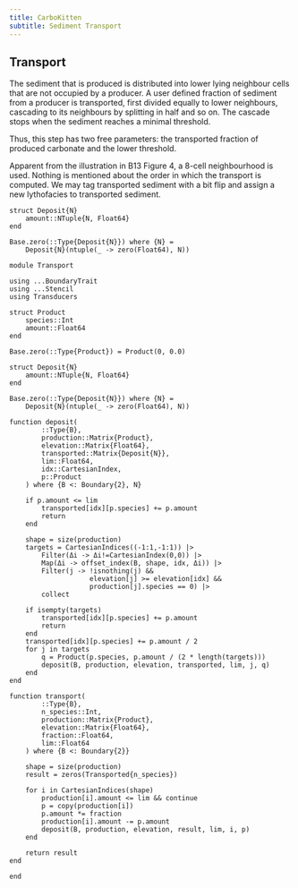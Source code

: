 ```yaml
---
title: CarboKitten
subtitle: Sediment Transport
---
```


## Transport
The sediment that is produced is distributed into lower lying neighbour cells that are not occupied by a producer. A user defined fraction of sediment from a producer is transported, first divided equally to lower neighbours, cascading to its neighbours by splitting in half and so on. The cascade stops when the sediment reaches a minimal threshold.

Thus, this step has two free parameters: the transported fraction of produced carbonate and the lower threshold.

Apparent from the illustration in B13 Figure 4, a 8-cell neighbourhood is used. Nothing is mentioned about the order in which the transport is computed. We may tag transported sediment with a bit flip and assign a new lythofacies to transported sediment.

``` {.julia #ck-types}
struct Deposit{N}
    amount::NTuple{N, Float64}
end

Base.zero(::Type{Deposit{N}}) where {N} =
    Deposit{N}(ntuple(_ -> zero(Float64), N))
```

``` {.julia file=src/Burgess2013/Transport.jl}
module Transport

using ...BoundaryTrait
using ...Stencil
using Transducers

struct Product
    species::Int
    amount::Float64
end

Base.zero(::Type{Product}) = Product(0, 0.0)

struct Deposit{N}
    amount::NTuple{N, Float64}
end

Base.zero(::Type{Deposit{N}}) where {N} =
    Deposit{N}(ntuple(_ -> zero(Float64), N))

function deposit(
        ::Type{B},
        production::Matrix{Product},
        elevation::Matrix{Float64},
        transported::Matrix{Deposit{N}},
        lim::Float64,
        idx::CartesianIndex,
        p::Product
    ) where {B <: Boundary{2}, N}

    if p.amount <= lim
        transported[idx][p.species] += p.amount
        return
    end

    shape = size(production)
    targets = CartesianIndices((-1:1,-1:1)) |>
        Filter(Δi -> Δi!=CartesianIndex(0,0)) |>
        Map(Δi -> offset_index(B, shape, idx, Δi)) |>
        Filter(j -> !isnothing(j) &&
                    elevation[j] >= elevation[idx] &&
                    production[j].species == 0) |>
        collect

    if isempty(targets)
        transported[idx][p.species] += p.amount
        return
    end
    transported[idx][p.species] += p.amount / 2
    for j in targets
        q = Product(p.species, p.amount / (2 * length(targets)))
        deposit(B, production, elevation, transported, lim, j, q)
    end
end

function transport(
        ::Type{B},
        n_species::Int,
        production::Matrix{Product},
        elevation::Matrix{Float64},
        fraction::Float64,
        lim::Float64
    ) where {B <: Boundary{2}}

    shape = size(production)
    result = zeros(Transported{n_species})

    for i in CartesianIndices(shape)
        production[i].amount <= lim && continue
        p = copy(production[i])
        p.amount *= fraction
        production[i].amount -= p.amount
        deposit(B, production, elevation, result, lim, i, p)
    end

    return result
end

end
```

